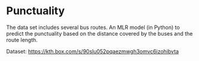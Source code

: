 # Punctuality
The data set includes several bus routes. An MLR model (in Python) to predict the punctuality based on the distance covered by the buses and the route length. 

Dataset: https://kth.box.com/s/90slu052pqaezmwgh3omvc6izohibvta
